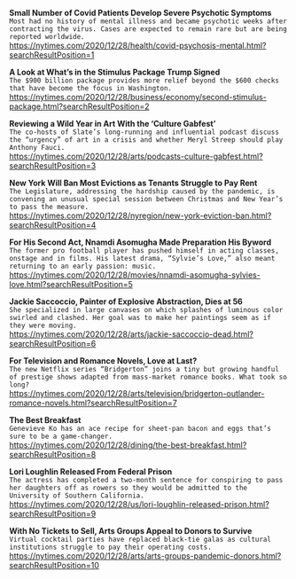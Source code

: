 **Small Number of Covid Patients Develop Severe Psychotic Symptoms**\
`Most had no history of mental illness and became psychotic weeks after contracting the virus. Cases are expected to remain rare but are being reported worldwide.`\
https://nytimes.com/2020/12/28/health/covid-psychosis-mental.html?searchResultPosition=1

**A Look at What’s in the Stimulus Package Trump Signed**\
`The $900 billion package provides more relief beyond the $600 checks that have become the focus in Washington.`\
https://nytimes.com/2020/12/28/business/economy/second-stimulus-package.html?searchResultPosition=2

**Reviewing a Wild Year in Art With the ‘Culture Gabfest’**\
`The co-hosts of Slate’s long-running and influential podcast discuss the “urgency” of art in a crisis and whether Meryl Streep should play Anthony Fauci.`\
https://nytimes.com/2020/12/28/arts/podcasts-culture-gabfest.html?searchResultPosition=3

**New York Will Ban Most Evictions as Tenants Struggle to Pay Rent**\
`The Legislature, addressing the hardship caused by the pandemic, is convening an unusual special session between Christmas and New Year’s to pass the measure.`\
https://nytimes.com/2020/12/28/nyregion/new-york-eviction-ban.html?searchResultPosition=4

**For His Second Act, Nnamdi Asomugha Made Preparation His Byword**\
`The former pro football player has pushed himself in acting classes, onstage and in films. His latest drama, “Sylvie’s Love,” also meant returning to an early passion: music.`\
https://nytimes.com/2020/12/28/movies/nnamdi-asomugha-sylvies-love.html?searchResultPosition=5

**Jackie Saccoccio, Painter of Explosive Abstraction, Dies at 56**\
`She specialized in large canvases on which splashes of luminous color swirled and clashed. Her goal was to make her paintings seem as if they were moving.`\
https://nytimes.com/2020/12/28/arts/jackie-saccoccio-dead.html?searchResultPosition=6

**For Television and Romance Novels, Love at Last?**\
`The new Netflix series “Bridgerton” joins a tiny but growing handful of prestige shows adapted from mass-market romance books. What took so long?`\
https://nytimes.com/2020/12/28/arts/television/bridgerton-outlander-romance-novels.html?searchResultPosition=7

**The Best Breakfast**\
`Genevieve Ko has an ace recipe for sheet-pan bacon and eggs that’s sure to be a game-changer.`\
https://nytimes.com/2020/12/28/dining/the-best-breakfast.html?searchResultPosition=8

**Lori Loughlin Released From Federal Prison**\
`The actress has completed a two-month sentence for conspiring to pass her daughters off as rowers so they would be admitted to the University of Southern California.`\
https://nytimes.com/2020/12/28/us/lori-loughlin-released-prison.html?searchResultPosition=9

**With No Tickets to Sell, Arts Groups Appeal to Donors to Survive**\
`Virtual cocktail parties have replaced black-tie galas as cultural institutions struggle to pay their operating costs.`\
https://nytimes.com/2020/12/28/arts/arts-groups-pandemic-donors.html?searchResultPosition=10

